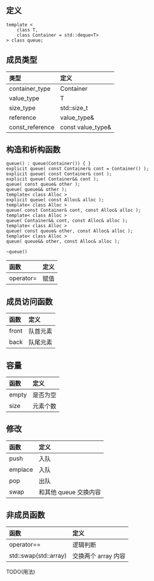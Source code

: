 ## 定义 <queue>
```
template <
    class T,
    class Container = std::deque<T>
> class queue;
```

## 成员类型
|类型|定义|
|:-|:-|
|container_type|Container|
|value_type|T|
|size_type|std::size_t|
|reference|value_type&|
|const_reference|const value_type&|

## 构造和析构函数
```
queue() : queue(Container()) { }
explicit queue( const Container& cont = Container() );
explicit queue( const Container& cont );
explicit queue( Container&& cont );
queue( const queue& other );
queue( queue&& other );
template< class Alloc >
explicit queue( const Alloc& alloc );
template< class Alloc >
queue( const Container& cont, const Alloc& alloc );
template< class Alloc >
queue( Container&& cont, const Alloc& alloc );
template< class Alloc >
queue( const queue& other, const Alloc& alloc );
template< class Alloc >
queue( queue&& other, const Alloc& alloc );

~queue()
```
|函数|定义|
|:-|:-|
|operator=|赋值|

## 成员访问函数
|函数|定义|
|:-|:-|
|front|队首元素|
|back|队尾元素|

## 容量
|函数|定义|
|:-|:-|
|empty|是否为空|
|size|元素个数|

## 修改
|函数|定义|
|:-|:-|
|push|入队|
|emplace|入队|
|pop|出队|
|swap|和其他 queue 交换内容|

## 非成员函数
|函数|定义|
|:-|:-|
|operator==|逻辑判断|
|std::swap(std::array)|交换两个 array 内容|

TODO(用法)